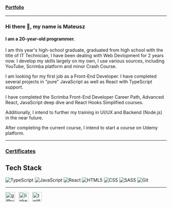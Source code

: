 #### [Portfolio](https://mndev.eu)

---

### Hi there 👋, my name is Mateusz

#### 

#### I am a 20-year-old programmer.
I am this year's high-school graduate, graduated from high school with the title of IT Technician, I have been dealing with Web Devlopment for 2 years now. I develop my skills largely on my own, I use various sources, including YouTube, 
Scrimba platform and minor Crash Course.

I am looking for my first job as a Front-End Developer.
I have completed several projects in "pure" JavaScript as well as React with TypeScript support.

I have completed the Scrimba Front-End Developer Career Path, Advanced React, JavaScript deep dive and React Hooks Simplified courses.

Additionally, I intend to further my training in UI/UX and Backend (Node.js) in the near future.

After completing the current course, I intend to start a course on Udemy platform.

---

### [Certificates](https://github.mndev.eu/Certificates)

## Tech Stack

![TypeScript](https://img.shields.io/badge/typescript-%23007ACC.svg?style=for-the-badge&logo=typescript&logoColor=white)
![JavaScript](https://img.shields.io/badge/javascript-%23323330.svg?style=for-the-badge&logo=javascript&logoColor=%23F7DF1E)
![React](https://img.shields.io/badge/react-%23DD0031.svg?style=for-the-badge&logo=react&logoColor=61dafb&color=20232a)
![HTML5](https://img.shields.io/badge/HTML5-E34F26?style=for-the-badge&logo=html5&logoColor=white)
![CSS](https://img.shields.io/badge/CSS3-1572B6?style=for-the-badge&logo=css3&logoColor=white)
![SASS](https://img.shields.io/badge/Sass-CC6699?style=for-the-badge&logo=sass&logoColor=white)
![Git](https://img.shields.io/badge/git-%23F05033.svg?style=for-the-badge&logo=git&logoColor=white)

---

[<img src='https://cdn.jsdelivr.net/npm/simple-icons@3.0.1/icons/github.svg' alt='github' height='30'>](https://github.mndev.eu)
&nbsp;
[<img src='https://cdn.jsdelivr.net/npm/simple-icons@3.0.1/icons/linkedin.svg' alt='linkedin' height='30'>](https://linkedin.mndev.eu)
&nbsp;
[<img src='https://cdn.jsdelivr.net/npm/simple-icons@3.0.1/icons/twitter.svg' alt='twitter' height='30'>](https://twitter.com/@matin1608)  

